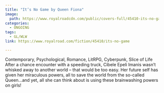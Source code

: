 ```yaml
---
title: "It’s No Game by Queen Fiona"
image:
  path: https://www.royalroadcdn.com/public/covers-full/45410-its-no-game.jpg
categories:
  - ONGOING
tags:
  - GL/WLW
link: https://www.royalroad.com/fiction/45410/its-no-game

---
```

Contemporary, Psychological, Romance, LitRPG, Cyberpunk, Slice of Life
After a chance encounter with a speeding truck, Cibele Epeli Imanis wasn’t whisked away to another world – that would be too easy. Her future self has given her miraculous powers, all to save the world from the so-called Queen…and yet, all she can think about is using these brainwashing powers on girls!

